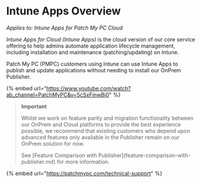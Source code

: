 # Intune Apps Overview

_Applies to: Intune Apps for Patch My PC Cloud_

_Intune Apps for Cloud (Intune Apps)_ is the cloud version of our core service offering to help admins automate application lifecycle management, including installation and maintenance (patching/updating) on Intune.

Patch My PC (PMPC) customers using Intune can use Intune Apps to publish and update applications without needing to install our OnPrem Publisher.

{% embed url="https://www.youtube.com/watch?ab_channel=PatchMyPC&v=5cSxFinwBj0" %}

> **Important**
>
> Whilst we work on feature parity and migration functionality between our OnPrem and Cloud platforms to provide the best experience possible, we recommend that existing customers who depend upon advanced features only available in the Publisher remain on our OnPrem solution for now.
>
> See \[Feature Comparison with Publisher]\(feature-comparison-with-publisher.md) for more information.

{% embed url="https://patchmypc.com/technical-support" %}
